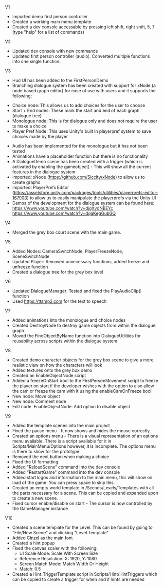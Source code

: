 V1
* Imported demo first person controller
* Created a working main menu template
* Created a dev console accessable by pressing left shift, right shift, 5, 7 (type "help" for a list of commands)

V2
* Updated dev console with new commands
* Updated first person controller (audio). Converted multiple functions into one single function.

V3
* Hud UI has been added to the FirstPersonDemo
* Branching dialogue system has been created with support for xNode (a node based graph editor) for ease of use with users and it supports the following:
- Choice node: This allows us to add choices for the user to choose
- Start + End nodes: These mark the start and end of each graph (dialogue tree)
- Monologue node: This is for dialogue only and does not require the user to make a choice
- Player Pref Node: This uses Unity's built in playerpref system to save choices made by the player
* Audio has been implemented for the monologue but it has not been tested
* Animations have a placeholder function but there is no functionality
* A DialogueDemo scene has been created with a trigger (which is activated by enabling the gameobject) - This will show all the current features in the dialogue system
* Imported: xNode (https://github.com/Siccity/xNode) to allow us to create graphs
* Imported: PlayerPrefs Editor (https://assetstore.unity.com/packages/tools/utilities/playerprefs-editor-167903) to allow us to easily manipulate the playerprefs via the Unity UI
* Demos of the development for the dialogue system can be found here: https://www.youtube.com/watch?v=djgXvdNBEYc https://www.youtube.com/watch?v=dqqKegGubGQ

V4
* Merged the grey box court scene with the main game.

V5
* Added Nodes: CameraSwitchNode, PlayerFreezeNode, SceneSwitchNode
* Updated Player: Removed unnecessary functions, added freeze and unfreeze function
* Created a dialogue tree for the grey box level

V6
* Updated DialogueManager: Tested and fixed the PlayAudioClip() function
* Used https://ttsmp3.com for the text to speech

V7
* Added animations into the monologue and choice nodes
* Created DestroyNode to destroy game objects from within the dialogue graph
* Moved the FindObjectByName function into DialogueUtilities for reusability across scripts within the dialogue system

V8 
* Created demo character objects for the grey box scene to give a more realistic view on how the characters will look
* Added textures onto the grey box demo
* Created an EnableObjectNode script
* Added a freezeOnStart bool to the FirstPersonMovement script to freeze the player on start if the developer wishes with the option to also allow the cam or freeze the cam with it using the enableCamOnFreeze bool
* New node: Move object
* New node: Comment node
* Edit node: EnableObjectNode: Add option to disable object

V9
* Added the template scenes into the main project
* Fixed the pause menu - It now shows and hides the mouse correctly.
* Created an options menu - There is a visual representation of an options menu available. There is a script available for it in Scripts/MainMenu/Options however, it is incomplete. The options menu is there to show for the prototype.
* Removed the next button when making a choice
* Fixed the UI formatting
* Added "ReloadScene" command into the dev console
* Added "RestartGame" command into the dev console
* Added start logos and information to the main menu, this will show on load of the game. You can press space to skip this.
* Created an empty world template in /Scenes/Levels/Templates with all the parts necessary for a scene. This can be copied and expanded upon to create a new scene.
* Fixed cursor enable/disable on start - The cursor is now controlled by the GameManager instance

V10
* Created a scene template for the Level. This can be found by going to "File/New Scene" and clicking "Level Template"
* Added Cinzel as the main font
* Created a hint popup
* Fixed the canvas scaler with the following:
  * UI Scale Mode: Scale With Screen Size
  * Reference Resolution: X: 1920, Y: 1080
  * Screen Match Mode: Match Width Or Height
  * Match: 0.5
* Created a Hint_TriggerTemplate script in Scripts/Hint/HintTriggers which can be copied to create a trigger for when and if hints are needed